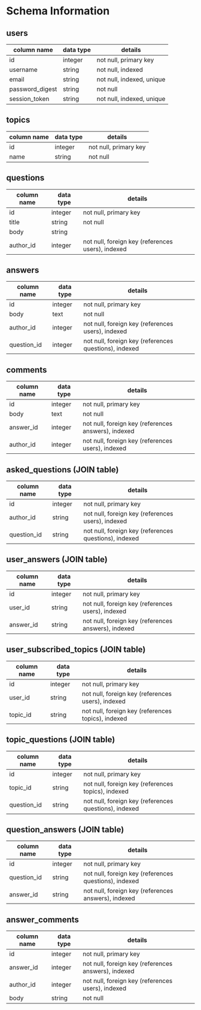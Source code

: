 # Schema Information

## users
column name     | data type | details
----------------|-----------|-----------------------
id              | integer   | not null, primary key
username        | string    | not null, indexed
email           | string    | not null, indexed, unique
password_digest | string    | not null
session_token   | string    | not null, indexed, unique

## topics
column name | data type | details
------------|-----------|-----------------------
id          | integer   | not null, primary key
name        | string    | not null

## questions
column name | data type | details
------------|-----------|-----------------------
id          | integer   | not null, primary key
title       | string    | not null
body        | string    |
author_id   | integer   | not null, foreign key (references users), indexed

## answers
column name | data type | details
------------|-----------|-----------------------
id          | integer   | not null, primary key
body        | text      | not null
author_id   | integer   | not null, foreign key (references users), indexed
question_id | integer   | not null, foreign key (references questions), indexed

## comments
column name | data type | details
------------|-----------|-----------------------
id          | integer   | not null, primary key
body        | text      | not null
answer_id   | integer   | not null, foreign key (references answers), indexed
author_id   | integer   | not null, foreign key (references users), indexed


## asked_questions (JOIN table)
column name        | data type | details
-------------------|-----------|-----------------------
id                 | integer   | not null, primary key
author_id          | string    | not null, foreign key (references users), indexed
question_id        | string    | not null, foreign key (references questions), indexed

## user_answers (JOIN table)
column name        | data type | details
-------------------|-----------|-----------------------
id                 | integer   | not null, primary key
user_id            | string    | not null, foreign key (references users), indexed
answer_id          | string    | not null, foreign key (references answers), indexed

## user_subscribed_topics (JOIN table)
column name        | data type | details
-------------------|-----------|-----------------------
id                 | integer   | not null, primary key
user_id            | string    | not null, foreign key (references users), indexed
topic_id           | string    | not null, foreign key (references topics), indexed


## topic_questions (JOIN table)
column name        | data type | details
-------------------|-----------|-----------------------
id                 | integer   | not null, primary key
topic_id           | string    | not null, foreign key (references topics), indexed
question_id        | string    | not null, foreign key (references questions), indexed

## question_answers (JOIN table)
column name        | data type | details
-------------------|-----------|-----------------------
id                 | integer   | not null, primary key
question_id        | string    | not null, foreign key (references questions), indexed
answer_id          | string    | not null, foreign key (references answers), indexed

## answer_comments
column name | data type | details
------------|-----------|-----------------------
id          | integer   | not null, primary key
answer_id   | integer   | not null, foreign key (references answers), indexed
author_id   | integer   | not null, foreign key (references users), indexed
body        | string    | not null
